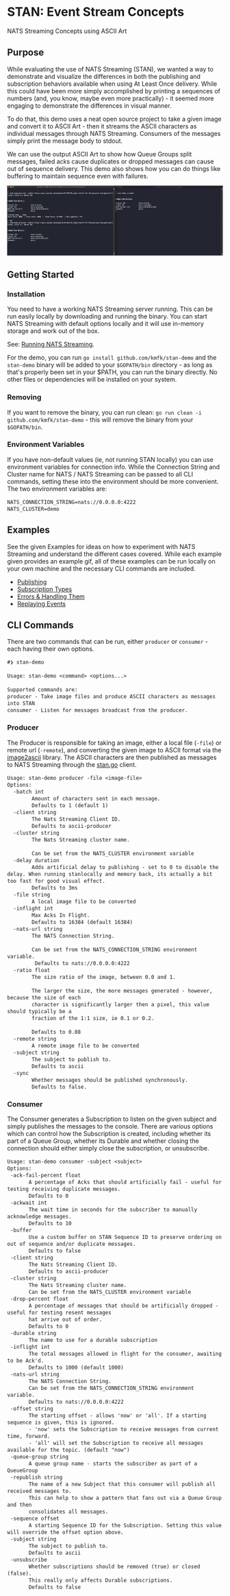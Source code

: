 # STAN: Event Stream Concepts
NATS Streaming Concepts using ASCII Art

## Purpose

While evaluating the use of NATS Streaming (STAN), we wanted a way to demonstrate and visualize the differences in both 
the publishing and subscription behaviors available when using At Least Once delivery. While this could have been more 
simply accomplished by printing a sequences of numbers (and, you know, maybe even more practically) - it seemed more 
engaging to demonstrate the differences in visual manner.

To do that, this demo uses a neat open source project to take a given image and convert it to ASCII Art - then it streams
the ASCII characters as individual messages through NATS Streaming.  Consumers of the messages simply print the message 
body to stdout.

We can use the output ASCII Art to show how Queue Groups split messages, failed acks cause duplicates or dropped messages
can cause out of sequence delivery. This demo also shows how you can do things like buffering to maintain sequence even
with failures.

![](examples/images/basic-example.gif)

## Getting Started

### Installation

You need to have a working NATS Streaming server running. This can be run easily locally by downloading and running the binary.
You can start NATS Streaming with default options locally and it will use in-memory storage and work out of the box.

See: [Running NATS Streaming](https://docs.nats.io/nats-streaming-server/run).

For the demo, you can run `go install github.com/kmfk/stan-demo` and the `stan-demo` binary will be added to your
`$GOPATH/bin` directory - as long as that's properly been set in your $PATH, you can run the binary directly.  No other
files or dependencies will be installed on your system.

### Removing

If you want to remove the binary, you can run clean: `go run clean -i github.com/kmfk/stan-demo` - this
will remove the binary from your `$GOPATH/bin`.

### Environment Variables

If you have non-default values (ie, not running STAN locally) you can use environment variables for connection info.
While the Connection String and Cluster name for NATS / NATS Streaming can be passed to all CLI commands, setting these into
the environment should be more convenient. The two environment variables are:
```
NATS_CONNECTION_STRING=nats://0.0.0.0:4222
NATS_CLUSTER=demo
```

## Examples

See the given Examples for ideas on how to experiment with NATS Streaming and understand the different cases covered. While
each example given provides an example gif, all of these examples can be run locally on your own machine and
the necessary CLI commands are included.  

- [Publishing](examples/publishing.md)
- [Subscription Types](examples/subscription_types.md)
- [Errors & Handling Them](examples/errors_and_handling.md)
- [Replaying Events](examples/starting-replaying-events.md)

## CLI Commands

There are two commands that can be run, either `producer` or `consumer` - each having their own options. 

```
#❯ stan-demo

Usage: stan-demo <command> <options...>

Supported commands are: 
producer - Take image files and produce ASCII characters as messages into STAN
consumer - Listen for messages broadcast from the producer.
```

### Producer

The Producer is responsible for taking an image, either a local file (`-file`) or remote url (`-remote`), and converting 
the given image to ASCII format via the [image2ascii](https://github.com/qeesung/image2ascii) library. The ASCII 
characters are then published as messages to NATS Streaming through the [stan.go](https://github.com/nats-io/stan.go) 
client.

```
Usage: stan-demo producer -file <image-file>
Options:
  -batch int
    	Amount of characters sent in each message. 
    	Defaults to 1 (default 1)
  -client string
    	The Nats Streaming Client ID. 
    	Defaults to ascii-producer
  -cluster string
    	The Nats Streaming cluster name. 

    	Can be set from the NATS_CLUSTER environment variable
  -delay duration
      	Adds artificial delay to publishing - set to 0 to disable the delay. When running stanlocally and memory back, its actually a bit too fast for good visual effect. 
      	Defaults to 3ms
  -file string
    	A local image file to be converted
  -inflight int
    	Max Acks In Flight. 
    	Defaults to 16384 (default 16384)
  -nats-url string
    	The NATS Connection String. 
    	
    	Can be set from the NATS_CONNECTION_STRING environment variable. 
    	 Defaults to nats://0.0.0.0:4222
  -ratio float
    	The size ratio of the image, between 0.0 and 1. 
    	
    	The larger the size, the more messages generated - however, because the size of each 
    	character is significantly larger then a pixel, this value should typically be a 
    	fraction of the 1:1 size, ie 0.1 or 0.2. 
    	
    	Defaults to 0.08
  -remote string
    	A remote image file to be converted
  -subject string
    	The subject to publish to. 
    	Defaults to ascii
  -sync
    	Whether messages should be published synchronously. 
    	Defaults to false.
```
 
### Consumer
 
 The Consumer generates a Subscription to listen on the given subject and simply publishes the messages to the console. 
 There are various options which can control how the Subscription is created, including whether its part of a Queue Group,
 whether its Durable and whether closing the connection should either simply close the subscription, or unsubscribe.
 
 ```
Usage: stan-demo consumer -subject <subject>
Options:
  -ack-fail-percent float
    	A percentage of Acks that should artificially fail - useful for testing receiving duplicate messages.
    	Defaults to 0
  -ackwait int
    	The wait time in seconds for the subscriber to manually acknowledge messages. 
    	Defaults to 10
  -buffer
    	Use a custom buffer on STAN Sequence ID to preserve ordering on out of sequence and/or duplicate messages.
    	Defaults to false
  -client string
    	The Nats Streaming Client ID. 
    	Defaults to ascii-producer
  -cluster string
    	The Nats Streaming cluster name.
    	Can be set from the NATS_CLUSTER environment variable
  -drop-percent float
    	A percentage of messages that should be artificially dropped - useful for testing resent messages 
    	hat arrive out of order. 
    	Defaults to 0
  -durable string
    	The name to use for a durable subscription
  -inflight int
    	The total messages allowed in flight for the consumer, awaiting to be Ack'd. 
    	Defaults to 1000 (default 1000)
  -nats-url string
    	The NATS Connection String. 
    	Can be set from the NATS_CONNECTION_STRING environment variable. 
    	Defaults to nats://0.0.0.0:4222
  -offset string
    	The starting offset - allows 'now' or 'all'. If a starting sequence is given, this is ignored. 
    	- 'now' sets the Subscription to receive messages from current time, forward.
    	- 'all' will set the Subscription to receive all messages available for the topic. (default "now")
  -queue-group string
    	A queue group name - starts the subscriber as part of a QueueGroup
  -republish string
    	The name of a new Subject that this consumer will publish all received messages to.
    	This can help to show a pattern that fans out via a Queue Group and then 
    	consolidates all messages.
  -sequence offset
    	A starting Sequence ID for the Subscription. Setting this value will override the offset option above.
  -subject string
    	The subject to publish to. 
    	Defaults to ascii
  -unsubscribe
    	Whether subscriptions should be removed (true) or closed (false).
    	This really only affects Durable subscriptions. 
    	Defaults to false
```
